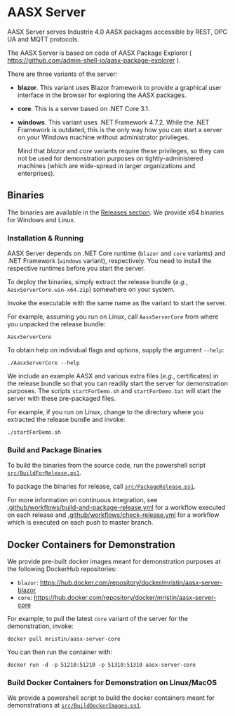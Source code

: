 # AASX Server

AASX Server serves Industrie 4.0 AASX packages accessible by REST, OPC UA and 
MQTT protocols.

The AASX Server is based on code of AASX Package Explorer (
https://github.com/admin-shell-io/aasx-package-explorer
).

There are three variants of the server:

* **blazor**. This variant uses Blazor framework to provide a graphical user
  interface in the browser for exploring the AASX packages.

* **core**. This is a server based on .NET Core 3.1.

* **windows**. This variant uses .NET Framework 4.7.2. While the .NET Framework
  is outdated, this is the only way how you can start a server on your Windows
  machine without administrator privileges. 
  
  Mind that *blazor* and *core* variants require these privileges, so they
  can not be used for demonstration purposes on tightly-administered machines
  (which are wide-spread in larger organizations and enterprises). 

## Binaries

The binaries are available in the [Releases section](
https://github.com/admin-shell-io/aasx-server/releases
). We provide x64 binaries for Windows and Linux.

### Installation & Running

AASX Server depends on .NET Core runtime (`blazor` and `core` variants) 
and .NET Framework (`windows` variant), respectively. You need to install the 
respective runtimes before you start the server.

To deploy the binaries, simply extract the release bundle (*e.g.*, 
`AasxServerCore.win-x64.zip`) somewhere on your system. 

Invoke the executable with the same name as the variant to start the server.

For example, assuming you run on Linux, call `AasxServerCore` from where you 
unpacked the release bundle: 

```
AasxServerCore
```

To obtain help on individual flags and options, supply the argument `--help`:

```
./AasxServerCore --help
```

We include an example AASX and various extra files (*e.g.*, certificates) in
the release bundle so that you can readily start the server for demonstration
purposes. The scripts `startForDemo.sh` and `startForDemo.bat` will start the
server with these pre-packaged files.

For example, if you run on Linux, change to the directory where you extracted
the release bundle and invoke:

```
./startForDemo.sh
``` 

### Build and Package Binaries

To build the binaries from the source code, run the powershell script 
[`src/BuildForRelease.ps1`](src/BuildForRelease.ps1).

To package the binaries for release, call [`src/PackageRelease.ps1`](
src/PackageRelease.ps1).

For more information on continuous integration, see 
[.github/workflows/build-and-package-release.yml](
.github/workflows/build-and-package-release.yml
) for a workflow executed on each release and 
[.github/workflows/check-release.yml](.github/workflows/check-release.yml) for
a workflow which is executed on each push to master branch.

## Docker Containers for Demonstration

We provide pre-built docker images meant for demonstration purposes at the 
following DockerHub repositories:

* `blazor`: https://hub.docker.com/repository/docker/mristin/aasx-server-blazor
* `core`: https://hub.docker.com/repository/docker/mristin/aasx-server-core

For example, to pull the latest `core` variant of the server for the 
demonstration, invoke:

```
docker pull mristin/aasx-server-core
```

You can then run the container with:

```
docker run -d -p 51210:51210 -p 51310:51310 aasx-server-core
```

### Build Docker Containers for Demonstration on Linux/MacOS

We provide a powershell script to build the docker containers meant for 
demonstrations at [`src/BuildDockerImages.ps1`](src/BuildDockerImages.ps1). 
